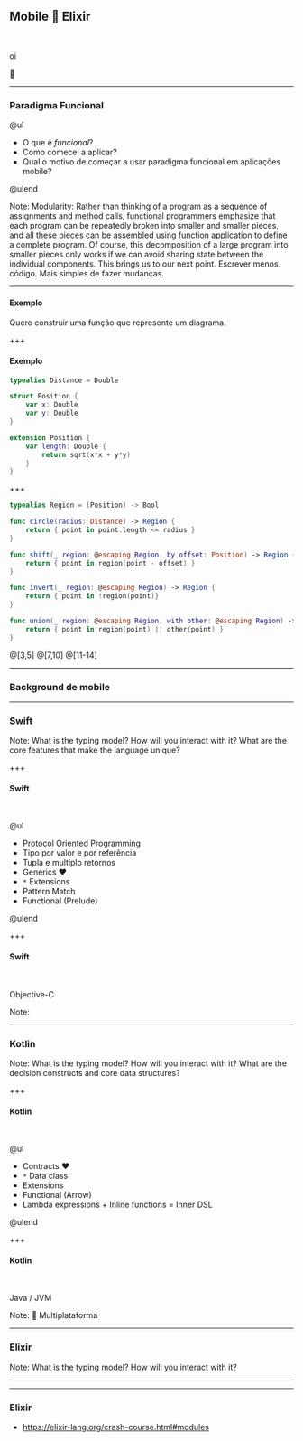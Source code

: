 ## Mobile 🤯 Elixir

<br>

oi
<br>

👋

---

### Paradigma Funcional

@ul

- O que é _funcional_?
- Como comecei a aplicar?
- Qual o motivo de começar a usar paradigma funcional em aplicações mobile?

@ulend

Note:
Modularity: Rather than thinking of a program as a sequence of assignments and method calls, functional programmers emphasize that each program can be repeatedly broken into smaller and smaller pieces, and all these pieces can be assembled using function application to define a complete program. Of course, this decomposition of a large program into smaller pieces only works if we can avoid sharing state between the individual components. This brings us to our next point.
Escrever menos código.
Mais simples de fazer mudanças.

---

#### Exemplo

Quero construir uma função que represente um diagrama.

+++

#### Exemplo

```swift
typealias Distance = Double

struct Position {
    var x: Double
    var y: Double
}

extension Position {
    var length: Double {
        return sqrt(x*x + y*y)
    }
}
```

+++

```swift
typealias Region = (Position) -> Bool

func circle(radius: Distance) -> Region {
    return { point in point.length <= radius }
}

func shift(_ region: @escaping Region, by offset: Position) -> Region {
    return { point in region(point - offset) }
}

func invert(_ region: @escaping Region) -> Region {
    return { point in !region(point)}
}

func union(_ region: @escaping Region, with other: @escaping Region) -> Region {
    return { point in region(point) || other(point) }
}
```

@[3,5]
@[7,10]
@[11-14]

---

### Background de mobile

---

### Swift

Note: What is the typing model?
How will you interact with it?
What are the core features that make the language unique?

+++

#### Swift

<br>

@ul

- Protocol Oriented Programming
- Tipo por valor e por referência
- Tupla e multiplo retornos
- Generics ♥
- `*` Extensions
- Pattern Match
- Functional (Prelude)

@ulend

+++

#### Swift

<br>

Objective-C

Note:

---

### Kotlin

Note: What is the typing model?
How will you interact with it?
What are the decision constructs and core data structures?

+++

#### Kotlin

<br>

@ul

- Contracts ♥️
- `*` Data class
- Extensions
- Functional (Arrow)
- Lambda expressions + Inline functions = Inner DSL

@ulend

+++

#### Kotlin

<br>

Java / JVM

Note:
🤔 Multiplataforma

---

### Elixir

Note: What is the typing model?
How will you interact with it?

---

---

### Elixir

- https://elixir-lang.org/crash-course.html#modules
